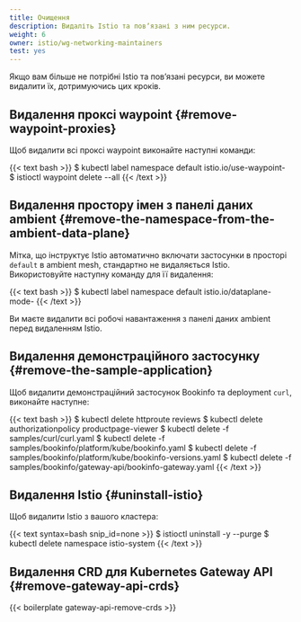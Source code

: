 ```yaml
---
title: Очищення
description: Видаліть Istio та повʼязані з ним ресурси.
weight: 6
owner: istio/wg-networking-maintainers
test: yes
---
```


Якщо вам більше не потрібні Istio та повʼязані ресурси, ви можете видалити їх, дотримуючись цих кроків.

## Видалення проксі waypoint {#remove-waypoint-proxies}

Щоб видалити всі проксі waypoint виконайте наступні команди:

{{< text bash >}}
$ kubectl label namespace default istio.io/use-waypoint-
$ istioctl waypoint delete --all
{{< /text >}}

## Видалення простору імен з панелі даних ambient {#remove-the-namespace-from-the-ambient-data-plane}

Мітка, що інструктує Istio автоматично включати застосунки в просторі `default` в ambient mesh, стандартно не видаляється Istio. Використовуйте наступну команду для її видалення:

{{< text bash >}}
$ kubectl label namespace default istio.io/dataplane-mode-
{{< /text >}}

Ви маєте видалити всі робочі навантаження з панелі даних ambient перед видаленням Istio.

## Видалення демонстраційного застосунку {#remove-the-sample-application}

Щоб видалити демонстраційний застосунок Bookinfo та deployment `curl`, виконайте наступне:

{{< text bash >}}
$ kubectl delete httproute reviews
$ kubectl delete authorizationpolicy productpage-viewer
$ kubectl delete -f samples/curl/curl.yaml
$ kubectl delete -f samples/bookinfo/platform/kube/bookinfo.yaml
$ kubectl delete -f samples/bookinfo/platform/kube/bookinfo-versions.yaml
$ kubectl delete -f samples/bookinfo/gateway-api/bookinfo-gateway.yaml
{{< /text >}}

## Видалення Istio {#uninstall-istio}

Щоб видалити Istio з вашого кластера:

{{< text syntax=bash snip_id=none >}}
$ istioctl uninstall -y --purge
$ kubectl delete namespace istio-system
{{< /text >}}

## Видалення CRD для Kubernetes Gateway API {#remove-gateway-api-crds}

{{< boilerplate gateway-api-remove-crds >}}
